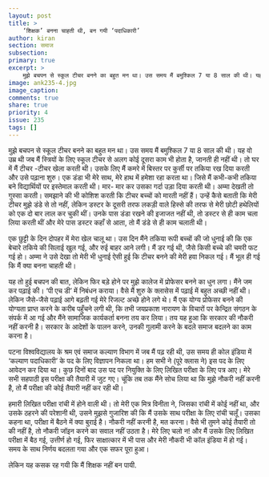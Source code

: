 ```yaml
---
layout: post
title: >
    ‘शिक्षक’ बनना चाहती थी, बन गयी ‘पदाधिकारी’
author: kiran
section: समाज
subsection:
primary: true
excerpt: >
    मुझे बचपन से स्कूल टीचर बनने का बहुत मन था। उस समय मैं बमुश्किल 7 या 8 साल की थी। यह वो उम्र थी जब मैं स्त्रियों के लिए स्कूल टीचर से अलग कोई दूसरा काम भी होता है, जानती ही नहीं थी। तो घर में मैं टीचर -टीचर खेला करती थी। 
image: ank235-4.jpg
image_caption: 
comments: true
share: true
priority: 4
issue: 235
tags: []
---
```


मुझे बचपन से स्कूल टीचर बनने का बहुत मन था। उस समय मैं बमुश्किल 7 या 8 साल की थी। यह वो उम्र थी जब मैं स्त्रियों के लिए स्कूल टीचर से अलग कोई दूसरा काम भी होता है, जानती ही नहीं थी। तो घर में मैं टीचर -टीचर खेला करती थी। उसके लिए मैं कमरे में बिस्तर पर कुर्सी पर तकिया रख दिया करती और उसे पढ़ाना शुरु। एक डंडा भी मेरे साथ, मेरे हाथ में हमेशा रहा करता था। जिसे मैं कभी-कभी तकिया बने विद्यार्थियों पर इस्तेमाल करती थी। मार- मार कर उसका गर्दा उड़ा दिया करती थी। अम्मा देखती तो गुस्सा करती। समझाने की भी कोशिश करती कि टीचर बच्चों को मारती नहीं हैं। उन्हें कैसे बताती कि मेरी टीचर मुझे डंडे से तो नहीं, लेकिन डस्टर के दूसरी तरफ लकड़ी वाले हिस्से की तरफ से मेरी छोटी हथेलियों को एक दो बार लाल कर चुकी थीं। उनके पास डंडा रखने की इजाजत नहीं थी, तो डस्टर से ही काम चला लिया करती थीं और मेरे पास डस्टर कहाँ से आता, तो मैं डंडे से ही काम चलाती थी।

एक छुट्टी के दिन दोपहर में मेरा खेल चालू था। उस दिन मैंने तकिया रूपी बच्चों की जो धुनाई की कि एक बेचारे तकिये की सिलाई खुल गई, और रुई बाहर आने लगी। मैं डर गई थी, जैसे किसी बच्चे की चमरी फट गई हो। अम्मा ने उसे देखा तो मेरी भी धुनाई ऐसी हुई कि टीचर बनने की मेरी हवा निकल गई। मैं भूल ही गई कि मैं क्या बनना चाहती थी।

यह तो हुई बचपन की बात, लेकिन फिर बड़े होने पर मुझे कालेज में प्रोफेसर बनने का धुन लगा। मैंने जम कर पढ़ाई की। ‘पी एच डी’ में निबंधन कराया। वैसे मैं शुरु के क्लासेस में पढ़ाई में बहुत अच्छी नहीं थी। लेकिन जैसे-जैसे पढ़ाई आगे बढ़ती गई मेरे रिजल्ट अच्छे होने लगे थे। मैं एक योग्य प्रोफेसर बनने की योग्यता प्राप्त करने के करीब पहुँचने लगी थी, कि तभी जयप्रकाश नारायण के विचारों पर केन्द्रित संगठन के संपर्क में आ गई और मैंने सामाजिक कार्यकर्ता बनना तय कर लिया। तय यह हुआ कि सरकार की नौकरी नहीं करनी है। सरकार के आदेशों के पालन करने, उनकी गुलामी करने के बदले समाज बदलने का काम करना है।

पटना विश्वविद्यालय के श्रम एवं समाज कल्याण विभाग में जब मैं पढ़ रही थी, उस समय ही कोल इंडिया में ‘कल्याण पदाधिकारी’ के पद के लिए विज्ञापन निकला था। हम सभी ने (पूरे क्लास ने) इस पद के लिए आवेदन कर दिया था। कुछ दिनों बाद उस पद पर नियुक्ति के लिए लिखित परीक्षा के लिए पत्र आए। मेरे सभी सहपाठी इस परीक्षा की तैयारी में जुट गए। चूंकि तब तक मैंने सोच लिया था कि मुझे नौकरी नहीं करनी है, तो मैं परीक्षा की कोई तैयारी नहीं कर रही थी। 

हमारी लिखित परीक्षा रांची में होने वाली थी। तो मेरी एक मित्र विनीता ने, जिसका रांची में कोई नहीं था, और उसके ठहरने की परेशानी थी, उसने मुझसे गुजारिश की कि मैं उसके साथ परीक्षा के लिए रांची चलूँ। उसका कहना था, परीक्षा में बैठने में क्या बुराई है। नौकरी नहीं करनी है, मत करना। वैसे भी तुमने कोई तैयारी तो की नहीं है, तो नौकरी जॉइन करने का सवाल नहीं उठता है। मेरे लिए चलो न! और मैं उसके लिए लिखित परीक्षा में बैठ गई, उत्तीर्ण हो गई, फिर साक्षात्कार में भी पास और मेरी नौकरी भी कॉल इंडिया में हो गई। समय के साथ निर्णय बदलता गया और एक सफर पूरा हुआ।

लेकिन यह कसक रह गयी कि मैं शिक्षक नहीं बन पायी. 